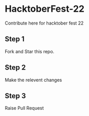 # HacktoberFest-22
Contribute here for hacktober fest 22

## Step 1
Fork and Star this repo.

## Step 2
Make the relevent changes

## Step 3
Raise Pull Request 

